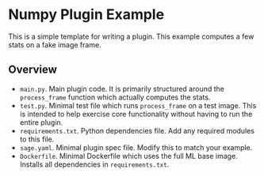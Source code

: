 # Numpy Plugin Example

This is a simple template for writing a plugin. This example computes a few stats on a fake image frame.

## Overview

* `main.py`. Main plugin code. It is primarily structured around the `process_frame` function which actually computes the stats.
* `test.py`. Minimal test file which runs `process_frame` on a test image. This is intended to help exercise core functionality without having to run the entire plugin.
* `requirements.txt`. Python dependencies file. Add any required modules to this file.
* `sage.yaml`. Minimal plugin spec file. Modify this to match your example.
* `Dockerfile`. Minimal Dockerfile which uses the full ML base image. Installs all dependencies in `requirements.txt`.
